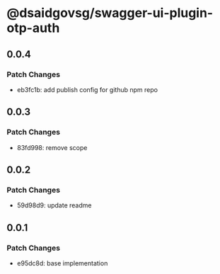 # @dsaidgovsg/swagger-ui-plugin-otp-auth

## 0.0.4

### Patch Changes

- eb3fc1b: add publish config for github npm repo

## 0.0.3

### Patch Changes

- 83fd998: remove scope

## 0.0.2

### Patch Changes

- 59d98d9: update readme

## 0.0.1

### Patch Changes

- e95dc8d: base implementation
